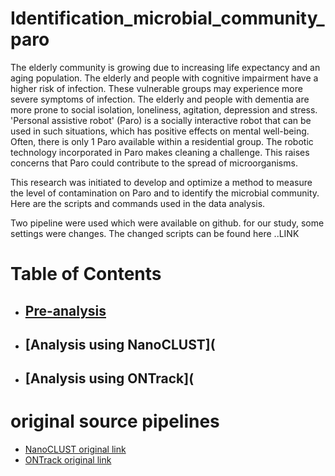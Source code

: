 # Identification_microbial_community_paro

The elderly community is growing due to increasing life expectancy and an aging population. The elderly and people with cognitive impairment have a higher risk of infection. These vulnerable groups may experience more severe symptoms of infection. The elderly and people with dementia are more prone to social isolation, loneliness, agitation, depression and stress. 'Personal assistive robot' (Paro) is a socially interactive robot that can be used in such situations, which has positive effects on mental well-being. Often, there is only 1 Paro available within a residential group. The robotic technology incorporated in Paro makes cleaning a challenge. This raises concerns that Paro could contribute to the spread of microorganisms.

This research was initiated to develop and optimize a method to measure the level of contamination on Paro and to identify the microbial community. Here are the scripts and commands used in the data analysis.

Two pipeline were used which were available on github. for our study, some settings were changes. The changed scripts can be found here ..LINK 

# Table of Contents 
* ## [Pre-analysis](https://github.com/Cynthiavlu/Identification_microbial_community_paro/tree/main/Pre-analysis) 
* ## [Analysis using NanoCLUST](
* ## [Analysis using ONTrack](




# original source pipelines 
* [NanoCLUST original link](https://github.com/genomicsITER/NanoCLUST) 
* [ONTrack original link](https://github.com/MaestSi/ONTrack) 
